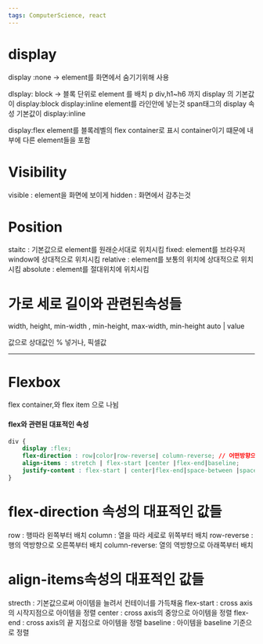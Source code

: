 ```yaml
---
tags: ComputerScience, react
---
```

# display

display :none 
-> element를 화면에서 숨기기위해 사용

dlsplay: block
-> 블록 단위로 element 를 배치
 p div,h1~h6 까지 display 의 기본값이 display:block
display:inline
 element를 라인안에 넣는것
 span태그의 display 속성 기본값이 display:inline

display:flex
element를 블록레벨의 flex container로 표시
container이기 떄문에 내부에 다른 element들을 포함


# Visibility

visible : element을 화면에 보이게
hidden : 화면에서 감추는것

# Position

staitc : 기본값으로 element를 원래순서대로 위치시킴
fixed: element를 브라우저 window에 상대적으로 위치시킴
relative : element를 보통의 위치에 상대적으로 위치시킴
absolute : element를 절대위치에 위치시킴

# 가로 세로 길이와 관련된속성들

width, height, min-width , min-height,  max-width, min-height
auto | value 

값으로 상대값인 % 넣거나, 픽셀값

-------------------------------------------------------
# Flexbox 

flex container,와 flex item 으로 나뉨

#### flex와 관련된 대표적인 속성

```CSS
div {
	display :flex;
	flex-direction : row|color|row-reverse| column-reverse; // 어떤방향으로 
	align-items : stretch | flex-start |center |flex-end|baseline;
	justify-content : flex-start | center|flex-end|space-between |space-around
}
```

# flex-direction 속성의 대표적인 값들

row : 행따라 왼쪽부터 배치
column : 열을 따라 세로로 위쪽부터 배치
row-reverse : 행의 역방향으로 오른쪽부터 배치
column-reverse: 열의 역방향으로 아래쪽부터 배치


# align-items속성의 대표적인 값들

strecth : 기본값으로써 아이템을 늘려서 컨테이너를 가득채움
flex-start : cross axis의 시작지점으로 아이템을 정렬
center : cross axis의 중앙으로 아이템을 정렬
flex-end : cross axis의 끝 지점으로 아이템을 정렬
baseline : 아이템을 baseline 기준으로 정렬
